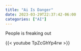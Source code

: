 ```yaml
---
title: "Ai Is Danger"
date: 2023-03-29T22:37:42-06:00
categories: ["AI"]
---
```


People is freaking out

{{< youtube TpZcGhYp4rw >}}


